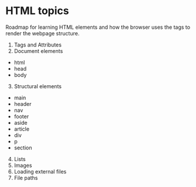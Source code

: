 # HTML topics

Roadmap for learning HTML elements and how the browser uses the tags to render the webpage structure.

1. Tags and Attributes
2. Document elements

- html
- head
- body

3. Structural elements

- main
- header
- nav
- footer
- aside
- article
- div
- p
- section

4. Lists
5. Images
6. Loading external files
7. File paths
